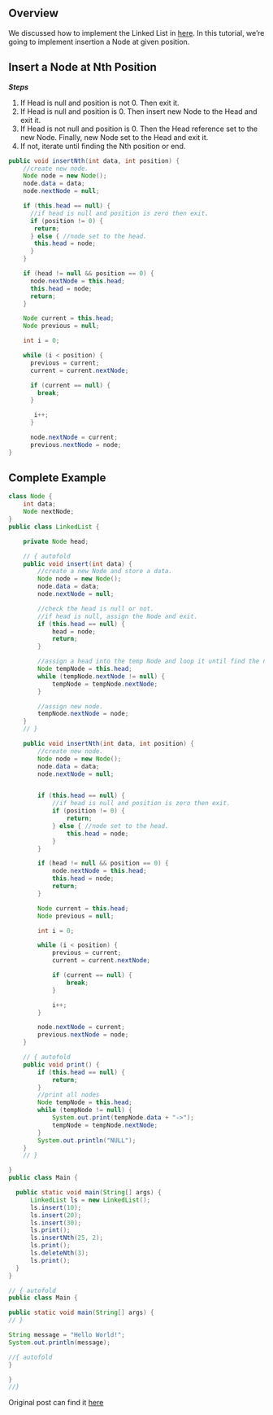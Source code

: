 ## Overview
We discussed how to implement the Linked List in [here](https://tech.io/playgrounds/d4e9203aa1493fb4785624abeb8c56eb7896/linked-list-data-structure). In this tutorial, we’re going to implement insertion a Node at given position.

## Insert a Node at Nth Position

***Steps***
1. If Head is null and position is not 0. Then exit it.
2. If Head is null and position is 0. Then insert new Node to the Head and exit it.
3. If Head is not null and position is 0. Then the Head reference set to the new Node. Finally, new Node set to the Head and exit it.
4. If not, iterate until finding the Nth position or end.

```java
public void insertNth(int data, int position) {
    //create new node.
    Node node = new Node();
    node.data = data;
    node.nextNode = null;

    if (this.head == null) {
      //if head is null and position is zero then exit.
      if (position != 0) {
       return;
      } else { //node set to the head.
       this.head = node;
      }
    }

    if (head != null && position == 0) {
      node.nextNode = this.head;
      this.head = node;
      return;
    }

    Node current = this.head;
    Node previous = null;

    int i = 0;

    while (i < position) {
      previous = current;
      current = current.nextNode;

      if (current == null) {
        break;
      }

       i++;
      }

      node.nextNode = current;
      previous.nextNode = node;
}
```

## Complete Example
```java runnable
class Node {
    int data;
    Node nextNode;
}
public class LinkedList {

    private Node head;

    // { autofold
    public void insert(int data) {
        //create a new Node and store a data.
        Node node = new Node();
        node.data = data;
        node.nextNode = null;

        //check the head is null or not.
        //if head is null, assign the Node and exit.
        if (this.head == null) {
            head = node;
            return;
        }

        //assign a head into the temp Node and loop it until find the null reference.
        Node tempNode = this.head;
        while (tempNode.nextNode != null) {
            tempNode = tempNode.nextNode;
        }

        //assign new node.
        tempNode.nextNode = node;
    }
    // }

    public void insertNth(int data, int position) {
        //create new node.
        Node node = new Node();
        node.data = data;
        node.nextNode = null;


        if (this.head == null) {
            //if head is null and position is zero then exit.
            if (position != 0) {
                return;
            } else { //node set to the head.
                this.head = node;
            }
        }

        if (head != null && position == 0) {
            node.nextNode = this.head;
            this.head = node;
            return;
        }

        Node current = this.head;
        Node previous = null;

        int i = 0;

        while (i < position) {
            previous = current;
            current = current.nextNode;

            if (current == null) {
                break;
            }

            i++;
        }

        node.nextNode = current;
        previous.nextNode = node;
    }

    // { autofold
    public void print() {
        if (this.head == null) {
            return;
        }
        //print all nodes
        Node tempNode = this.head;
        while (tempNode != null) {
            System.out.print(tempNode.data + "->");
            tempNode = tempNode.nextNode;
        }
        System.out.println("NULL");
    }
    // }

}
public class Main {

  public static void main(String[] args) {
      LinkedList ls = new LinkedList();
      ls.insert(10);
      ls.insert(20);
      ls.insert(30);
      ls.print();
      ls.insertNth(25, 2);
      ls.print();
      ls.deleteNth(3);
      ls.print();
  }
}
```
```java runnable
// { autofold
public class Main {

public static void main(String[] args) {
// }

String message = "Hello World!";
System.out.println(message);

//{ autofold
}

}
//}
```

Original post can find it [here](http://mydevgeek.com/linked-list-insertion-deletion-nth-position/)
